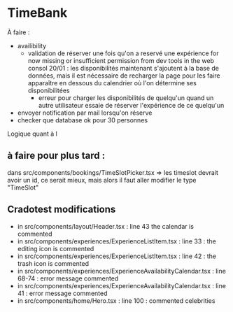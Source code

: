# TimeBank

À faire :

- availibility
  - validation de réserver une fois qu'on a reservé une expérience
    for now missing or insufficient permission from dev tools in the web consol
    20/01 : les disponibilités maintenant s'ajoutent à la base de données, mais il est nécessaire de recharger la page pour les faire apparaître en dessous du calendrier où l'on détermine ses disponibilitées
    - erreur pour charger les disponibilités de quelqu'un quand un autre utilisateur essaie de réserver l'expérience de ce quelqu'un
- envoyer notification par mail lorsqu'on réserve
- checker que database ok pour 30 personnes

Logique quant à l

## à faire pour plus tard :

dans src/components/bookings/TimeSlotPicker.tsx => les timeslot devrait avoir un id, ce serait mieux, mais alors il faut aller modifier le type "TimeSlot"

## Cradotest modifications

- in src/components/layout/Header.tsx : line 43 the calendar is commented
- in src/components/experiences/ExperienceListItem.tsx : line 33 : the editing icon is commented
- in src/components/experiences/ExperienceListItem.tsx : line 42 : the trash icon is commented
- in src/components/experiences/ExperienceAvailabilityCalendar.tsx : line 68-74 : error message commented
- in src/components/experiences/ExperienceAvailabilityCalendar.tsx : line 41 : error message commented
- in src/components/home/Hero.tsx : line 100 : commented celebrities
